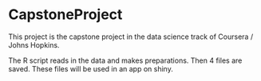 # CapstoneProject
This project is the capstone project in the data science track of Coursera / Johns Hopkins.

The R script reads in the data and makes preparations. Then 4 files are saved. 
These files will be used in an app on shiny. 
